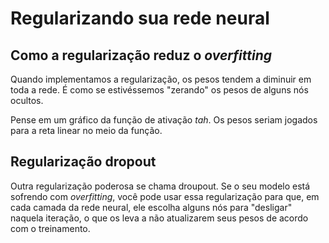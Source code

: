 # Regularizando sua rede neural

## Como a regularização reduz o *overfitting*

Quando implementamos a regularização, os pesos tendem a diminuir em toda a rede. É como se estivéssemos "zerando" os pesos de alguns nós ocultos.

Pense em um gráfico da função de ativação *tah*. Os pesos seriam jogados para a reta linear no meio da função.

## Regularização dropout

Outra regularização poderosa se chama droupout. Se o seu modelo está sofrendo com *overfitting*, você pode usar essa regularização para que, em cada camada da rede neural, ele escolha alguns nós para "desligar" naquela iteração, o que os leva a não atualizarem seus pesos de acordo com o treinamento. 